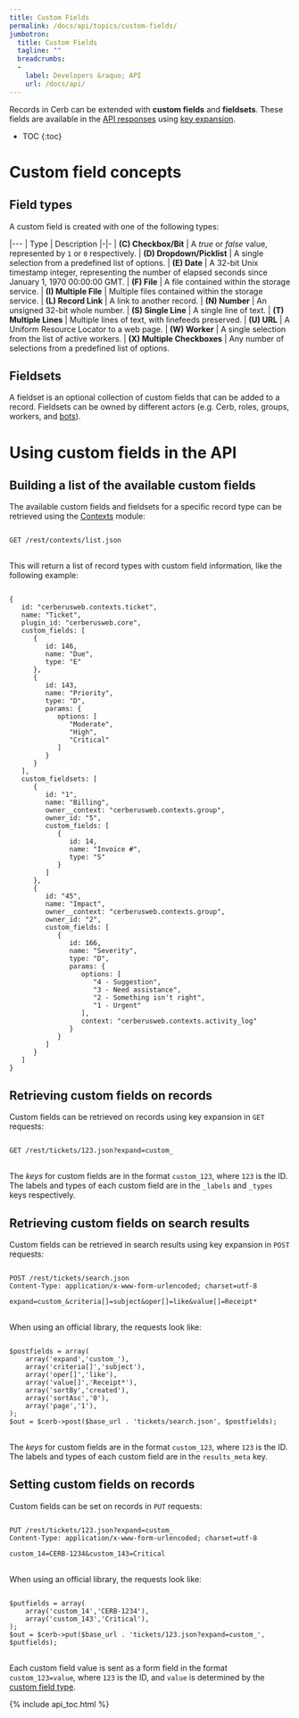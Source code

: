 ```yaml
---
title: Custom Fields
permalink: /docs/api/topics/custom-fields/
jumbotron:
  title: Custom Fields
  tagline: ""
  breadcrumbs:
  -
    label: Developers &raquo; API
    url: /docs/api/
---
```


Records in Cerb can be extended with **custom fields** and **fieldsets**.  These fields are available in the [API responses](/docs/api/topics/responses/) using [key expansion](/docs/api/topics/responses/#expanding-keys-in-api-requests).

* TOC
{:toc}

# Custom field concepts

## Field types

A custom field is created with one of the following types:

|---
| Type | Description
|-|-
| **(C) Checkbox/Bit** | A *true* or *false* value, represented by `1` or `0` respectively.
| **(D) Dropdown/Picklist** | A single selection from a predefined list of options.
| **(E) Date** | A 32-bit Unix timestamp integer, representing the number of elapsed seconds since January 1, 1970 00:00:00 GMT.
| **(F) File** | A file contained within the storage service.
| **(I) Multiple File** | Multiple files contained within the storage service.
| **(L) Record Link** | A link to another record.
| **(N) Number** | An unsigned 32-bit whole number.
| **(S) Single Line** | A single line of text.
| **(T) Multiple Lines** | Multiple lines of text, with linefeeds preserved.
| **(U) URL** | A Uniform Resource Locator to a web page.
| **(W) Worker** | A single selection from the list of active workers.
| **(X) Multiple Checkboxes** | Any number of selections from a predefined list of options.

## Fieldsets

A fieldset is an optional collection of custom fields that can be added to a record.  Fieldsets can be owned by different actors (e.g. Cerb, roles, groups, workers, and [bots](/docs/bots/)).

# Using custom fields in the API

## Building a list of the available custom fields

The available custom fields and fieldsets for a specific record type can be retrieved using the [Contexts](/docs/api/modules/contexts/) module:

<pre>
<code class="language-http">
GET /rest/contexts/list.json
</code>
</pre>

This will return a list of record types with custom field information, like the following example:

<pre>
<code class="language-json">
{
   id: "cerberusweb.contexts.ticket",
   name: "Ticket",
   plugin_id: "cerberusweb.core",
   custom_fields: [
      {
         id: 146,
         name: "Due",
         type: "E"
      },
      {
         id: 143,
         name: "Priority",
         type: "D",
         params: {
            options: [
               "Moderate",
               "High",
               "Critical"
            ]
         }
      }
   ],
   custom_fieldsets: [
      {
         id: "1",
         name: "Billing",
         owner__context: "cerberusweb.contexts.group",
         owner_id: "5",
         custom_fields: [
            {
               id: 14,
               name: "Invoice #",
               type: "S"
            }
         ]
      },
      {
         id: "45",
         name: "Impact",
         owner__context: "cerberusweb.contexts.group",
         owner_id: "2",
         custom_fields: [
            {
               id: 166,
               name: "Severity",
               type: "D",
               params: {
                  options: [
                     "4 - Suggestion",
                     "3 - Need assistance",
                     "2 - Something isn't right",
                     "1 - Urgent"
                  ],
                  context: "cerberusweb.contexts.activity_log"
               }
            }
         ]
      }
   ]
}</code>
</pre>

## Retrieving custom fields on records

Custom fields can be retrieved on records using key expansion in `GET` requests:

<pre>
<code class="language-http">
GET /rest/tickets/123.json?expand=custom_
</code>
</pre>

The *keys* for custom fields are in the format `custom_123`, where `123` is the ID.  The labels and types of each custom field are in the `_labels` and `_types` keys respectively.

## Retrieving custom fields on search results

Custom fields can be retrieved in search results using key expansion in `POST` requests:

<pre>
<code class="language-http">
POST /rest/tickets/search.json
Content-Type: application/x-www-form-urlencoded; charset=utf-8

expand=custom_&criteria[]=subject&oper[]=like&value[]=Receipt*
</code>
</pre>

When using an official library, the requests look like:

<pre>
<code class="language-php">
$postfields = array(
    array('expand','custom_'),
    array('criteria[]','subject'),
    array('oper[]','like'),
    array('value[]','Receipt*'),
    array('sortBy','created'),
    array('sortAsc','0'),
    array('page','1'),
);
$out = $cerb->post($base_url . 'tickets/search.json', $postfields);
</code>
</pre>

The *keys* for custom fields are in the format `custom_123`, where `123` is the ID.  The labels and types of each custom field are in the `results_meta` key.

## Setting custom fields on records

Custom fields can be set on records in `PUT` requests:

<pre>
<code class="language-http">
PUT /rest/tickets/123.json?expand=custom_
Content-Type: application/x-www-form-urlencoded; charset=utf-8

custom_14=CERB-1234&custom_143=Critical
</code>
</pre>

When using an official library, the requests look like:

<pre>
<code class="language-php">
$putfields = array(
    array('custom_14','CERB-1234'),
    array('custom_143','Critical'),
);
$out = $cerb->put($base_url . 'tickets/123.json?expand=custom_', $putfields);
</code>
</pre>

Each custom field value is sent as a form field in the format `custom_123=value`, where `123` is the ID, and `value` is determined by the [custom field type](#field-types).

{% include api_toc.html %}